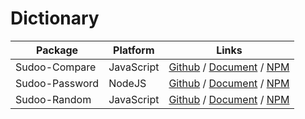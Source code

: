 # Dictionary

| Package        | Platform   | Links                                                                                                                               |
| -------------- | ---------- | ----------------------------------------------------------------------------------------------------------------------------------- |
| Sudoo-Compare  | JavaScript | [Github](//github.com/SudoDotDog/Sudoo-Compare) / [Document](//compare.sudo.dog) / [NPM](//www.npmjs.com/package/@sudoo/compare)    |
| Sudoo-Password | NodeJS     | [Github](//github.com/SudoDotDog/Sudoo-Password) / [Document](//password.sudo.dog) / [NPM](//www.npmjs.com/package/@sudoo/password) |
| Sudoo-Random   | JavaScript | [Github](//github.com/SudoDotDog/Sudoo-Random) / [Document](//random.sudo.dog) / [NPM](//www.npmjs.com/package/@sudoo/random)       |
